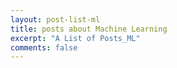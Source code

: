 ```yaml
---
layout: post-list-ml
title: posts about Machine Learning
excerpt: "A List of Posts_ML"
comments: false
---
```

